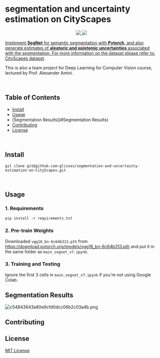 # segmentation and uncertainty estimation on CityScapes

<div align="center"><p>
    <a href="https://github.com/glisses/segmentation-and-uncertainty-estimation-on-CityScapes/pulse">
      <img src="https://img.shields.io/github/last-commit/glisses/segmentation-and-uncertainty-estimation-on-CityScapes?color=%4dc71f&label=Last%20Commit&logo=github&style=flat-square"/>
    </a>
    <a href="https://github.com/glisses/segmentation-and-uncertainty-estimation-on-CityScapes/blob/main/LICENSE">
      <img src="https://img.shields.io/github/license/glisses/segmentation-and-uncertainty-estimation-on-CityScapes?label=License&logo=GNU&style=flat-square"/>
</p>
</div>



Implement **SegNet** for semantic segmentation with **Pytorch**, and also generate estimates of **aleatoric and epistemic uncertainties** associated with the segmentation. 
For more information on the dataset please refer to: [CityScapes dataset](https://www.cityscapes-dataset.com/). 
          
This is also a team project for Deep Learning for Computer Vision course, lectured by Prof. Alexander Amini.

​                         

## Table of Contents

- [Install](#install)
- [Usage](#usage)
- [Segmentation Results](#Segmentation Results)
- [Contributing](#contributing)
- [License](#license)

​                         

## Install

```
git clone git@github.com:glisses/segmentation-and-uncertainty-estimation-on-CityScapes.git
```

​                   

## Usage

### 1. Requirements

``` shell 
pip install -r requirements.txt   
```

  

### 2. Pre-train Weights

Downloaded `vgg16_bn-6c64b313.pth` from https://download.pytorch.org/models/vgg16_bn-6c64b313.pth and put it in the same folder as `main_segnet_v7.ipynb`.



### 3. Training and Testing

Ignore the  first 3 cells in `main_segnet_v7.ipynb` if you're not using Google Colab.



## Segmentation Results

![c54843643a80e9cfd0dcc06b2c03a4b.png](https://s2.loli.net/2022/02/15/HjLGsFt6iZkKxz8.png)



## Contributing



## License

[MIT License](../LICENSE)
